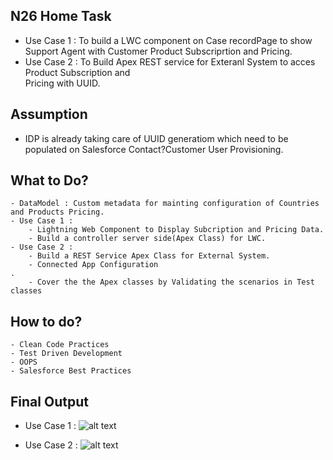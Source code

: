 ## N26 Home Task
   - Use Case 1 : To build a LWC component on Case recordPage to show Support Agent with Customer    Product Subscriprtion and Pricing.
   - Use Case 2 : To Build Apex REST service for Exteranl System to acces Product Subscription and   
    Pricing with UUID.

## Assumption
   - IDP is already taking care of UUID generatiom which need to be populated on Salesforce Contact?Customer User Provisioning.

## What to Do?
    - DataModel : Custom metadata for mainting configuration of Countries and Products Pricing.
    - Use Case 1 :
        - Lightning Web Component to Display Subcription and Pricing Data.
        - Build a controller server side(Apex Class) for LWC.
    - Use Case 2 :
        - Build a REST Service Apex Class for External System.
        - Connected App Configuration
    .
        - Cover the the Apex classes by Validating the scenarios in Test classes

## How to do?
    - Clean Code Practices
    - Test Driven Development
    - OOPS
    - Salesforce Best Practices

## Final Output

   - Use Case  1 :
     ![alt text](https://github.com/nishant-wavhal/N26ChallengeTask/blob/main/N26UseCase1.png)

   - Use Case 2 :
      ![alt text](https://github.com/nishant-wavhal/N26ChallengeTask/blob/main/N26UseCase2.png)
